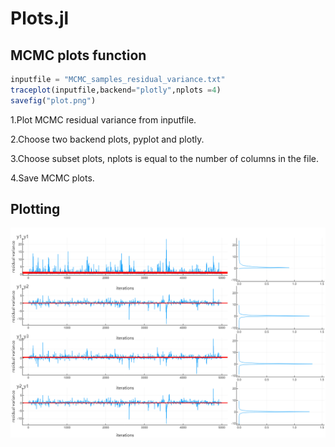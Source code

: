 # Plots.jl
## MCMC plots function
```jl
inputfile = "MCMC_samples_residual_variance.txt"
traceplot(inputfile,backend="plotly",nplots =4)
savefig("plot.png")
```
1.Plot MCMC residual variance from inputfile.

2.Choose two backend plots, pyplot and plotly.

3.Choose subset plots, nplots is equal to the number of columns in the file.

4.Save MCMC plots.

## Plotting
![alt text](https://github.com/KeyuXu/Plots/blob/KeyuXu-MCMCplot/images/plot.png?raw=true)

